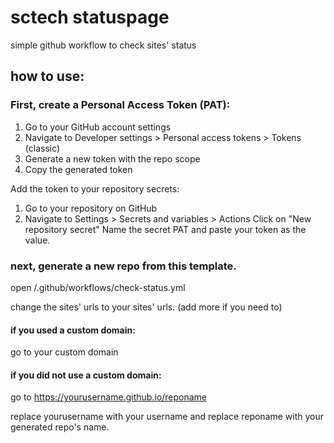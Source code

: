 # sctech statuspage
simple github workflow to check sites' status
## how to use:
### First, create a Personal Access Token (PAT):

1. Go to your GitHub account settings
2. Navigate to Developer settings > Personal access tokens > Tokens (classic)
3. Generate a new token with the repo scope
4. Copy the generated token

Add the token to your repository secrets:

1. Go to your repository on GitHub
2. Navigate to Settings > Secrets and variables > Actions
Click on "New repository secret"
Name the secret PAT and paste your token as the value.

### next, generate a new repo from this template.

open /.github/workflows/check-status.yml

change the sites' urls to your sites' urls. (add more if you need to)
#### if you used a custom domain:
go to your custom domain
#### if you did not use a custom domain:
go to https://yourusername.github.io/reponame

replace yourusername with your username and replace reponame with your generated repo's name.
